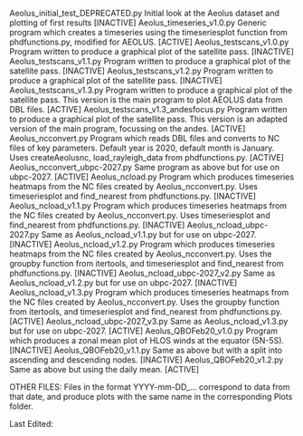 Aeolus_initial_test_DEPRECATED.py       Initial look at the Aeolus dataset and      plotting of first results [INACTIVE]
Aeolus_timeseries_v1.0.py               Generic program which creates a timeseries using the timeseriesplot function from phdfunctions.py, modified for AEOLUS. [ACTIVE]
Aeolus_testscans_v1.0.py                Program written to produce a graphical plot of the satellite pass. [INACTIVE]
Aeolus_testscans_v1.1.py                Program written to produce a graphical plot of the satellite pass. [INACTIVE]
Aeolus_testscans_v1.2.py                Program written to produce a graphical plot of the satellite pass. [INACTIVE]
Aeolus_testscans_v1.3.py                Program written to produce a graphical plot of the satellite pass. This version is the main program to plot AEOLUS data from DBL files. [ACTIVE]
Aeolus_testscans_v1.3_andesfocus.py     Program written to produce a graphical plot of the satellite pass. This version is an adapted version of the main program, focussing on the andes. [ACTIVE]
Aeolus_ncconvert.py                     Program which reads DBL files and converts to NC files of key parameters. Default year is 2020, default month is January. Uses createAeolusnc, load_rayleigh_data from phdfunctions.py. [ACTIVE]
Aeolus_ncconvert_ubpc-2027.py           Same program as above but for use on ubpc-2027. [ACTIVE]
Aeolus_ncload.py                        Program which produces timeseries heatmaps from the NC files created by Aeolus_ncconvert.py. Uses timeseriesplot and find_nearest from phdfunctions.py. [INACTIVE]
Aeolus_ncload_v1.1.py                   Program which produces timeseries heatmaps from the NC files created by Aeolus_ncconvert.py. Uses timeseriesplot and find_nearest from phdfunctions.py. [INACTIVE]
Aeolus_ncload_ubpc-2027.py              Same as Aeolus_ncload_v1.1.py but for use on ubpc-2027. [INACTIVE]
Aeolus_ncload_v1.2.py                   Program which produces timeseries heatmaps from the NC files created by Aeolus_ncconvert.py. Uses the groupby function from itertools, and timeseriesplot and find_nearest from phdfunctions.py. [INACTIVE]
Aeolus_ncload_ubpc-2027_v2.py           Same as Aeolus_ncload_v1.2.py but for use on ubpc-2027. [INACTIVE]
Aeolus_ncload_v1.3.py                   Program which produces timeseries heatmaps from the NC files created by Aeolus_ncconvert.py. Uses the groupby function from itertools, and timeseriesplot and find_nearest from phdfunctions.py. [ACTIVE]
Aeolus_ncload_ubpc-2027_v3.py           Same as Aeolus_ncload_v1.3.py but for use on ubpc-2027. [ACTIVE]
Aeolus_QBOFeb20_v1.0.py                 Program which produces a zonal mean plot of HLOS winds at the equator (5N-5S). [INACTIVE]
Aeolus_QBOFeb20_v1.1.py                 Same as above but with a split into ascending and descending nodes. [INACTIVE]
Aeolus_QBOFeb20_v1.2.py                 Same as above but using the daily mean. [ACTIVE]

OTHER FILES:
Files in the format YYYY-mm-DD_... correspond to data from that date, and produce plots with the same name in the corresponding Plots folder.

Last Edited:
